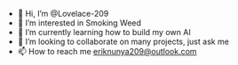 - 👋 Hi, I’m @Lovelace-209
- 👀 I’m interested in Smoking Weed
- 🌱 I’m currently learning how to build my own AI
- 💞️ I’m looking to collaborate on many projects, just ask me
- 📫 How to reach me eriknunya209@outlook.com
